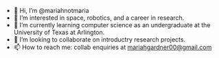 - 👋 Hi, I’m @mariahnotmaria
- 👀 I’m interested in space, robotics, and a career in research.
- 🌱 I’m currently learning computer science as an undergraduate at the University of Texas at Arlington.
- 💞️ I’m looking to collaborate on introductry research projects.
- 📫 How to reach me: collab enquiries at mariahgardner00@gmail.com

<!---
mariahnotmaria/mariahnotmaria is a ✨ special ✨ repository because its `README.md` (this file) appears on your GitHub profile.
You can click the Preview link to take a look at your changes.
--->
